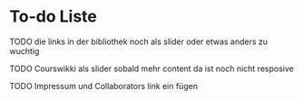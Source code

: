 # To-do Liste

TODO die links in der bibliothek noch als slider oder etwas anders zu wuchtig

TODO Courswikki als slider sobald mehr content da ist noch nicht resposive

TODO Impressum und Collaborators link ein fügen
